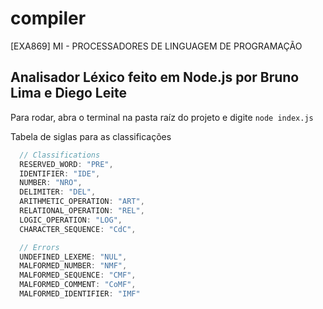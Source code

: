 # compiler
[EXA869] MI - PROCESSADORES DE LINGUAGEM DE PROGRAMAÇÃO

## Analisador Léxico feito em Node.js por Bruno Lima e Diego Leite

Para rodar, abra o terminal na pasta raíz do projeto e digite
`node index.js`

Tabela de siglas para as classificações
```javascript
  // Classifications
  RESERVED_WORD: "PRE",
  IDENTIFIER: "IDE",
  NUMBER: "NRO", 
  DELIMITER: "DEL",
  ARITHMETIC_OPERATION: "ART",
  RELATIONAL_OPERATION: "REL",
  LOGIC_OPERATION: "LOG",
  CHARACTER_SEQUENCE: "CdC",

  // Errors
  UNDEFINED_LEXEME: "NUL",
  MALFORMED_NUMBER: "NMF",
  MALFORMED_SEQUENCE: "CMF",
  MALFORMED_COMMENT: "CoMF",
  MALFORMED_IDENTIFIER: "IMF"
```


